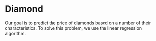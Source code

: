 # Diamond
Our goal is to predict the price of diamonds based on a number of their characteristics. To solve this problem, we use the linear regression algorithm.
